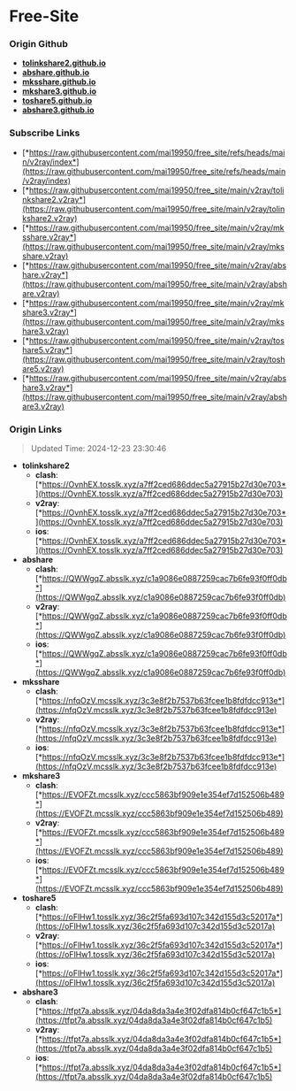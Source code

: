 # Free-Site

### Origin Github

- [**tolinkshare2.github.io**](https://github.com/tolinkshare2/tolinkshare2.github.io)
- [**abshare.github.io**](https://github.com/abshare/abshare.github.io)
- [**mksshare.github.io**](https://github.com/mksshare/mksshare.github.io)
- [**mkshare3.github.io**](https://github.com/mkshare3/mkshare3.github.io)
- [**toshare5.github.io**](https://github.com/toshare5/toshare5.github.io)
- [**abshare3.github.io**](https://github.com/abshare3/abshare3.github.io)

### Subscribe Links

- [*https://raw.githubusercontent.com/mai19950/free_site/refs/heads/main/v2ray/index*](https://raw.githubusercontent.com/mai19950/free_site/refs/heads/main/v2ray/index)
- [*https://raw.githubusercontent.com/mai19950/free_site/main/v2ray/tolinkshare2.v2ray*](https://raw.githubusercontent.com/mai19950/free_site/main/v2ray/tolinkshare2.v2ray)
- [*https://raw.githubusercontent.com/mai19950/free_site/main/v2ray/mksshare.v2ray*](https://raw.githubusercontent.com/mai19950/free_site/main/v2ray/mksshare.v2ray)
- [*https://raw.githubusercontent.com/mai19950/free_site/main/v2ray/abshare.v2ray*](https://raw.githubusercontent.com/mai19950/free_site/main/v2ray/abshare.v2ray)
- [*https://raw.githubusercontent.com/mai19950/free_site/main/v2ray/mkshare3.v2ray*](https://raw.githubusercontent.com/mai19950/free_site/main/v2ray/mkshare3.v2ray)
- [*https://raw.githubusercontent.com/mai19950/free_site/main/v2ray/toshare5.v2ray*](https://raw.githubusercontent.com/mai19950/free_site/main/v2ray/toshare5.v2ray)
- [*https://raw.githubusercontent.com/mai19950/free_site/main/v2ray/abshare3.v2ray*](https://raw.githubusercontent.com/mai19950/free_site/main/v2ray/abshare3.v2ray)

### Origin Links

> Updated Time: 2024-12-23 23:30:46

- **tolinkshare2**
  - **clash**: [*https://OvnhEX.tosslk.xyz/a7ff2ced686ddec5a27915b27d30e703*](https://OvnhEX.tosslk.xyz/a7ff2ced686ddec5a27915b27d30e703)
  - **v2ray**: [*https://OvnhEX.tosslk.xyz/a7ff2ced686ddec5a27915b27d30e703*](https://OvnhEX.tosslk.xyz/a7ff2ced686ddec5a27915b27d30e703)
  - **ios**: [*https://OvnhEX.tosslk.xyz/a7ff2ced686ddec5a27915b27d30e703*](https://OvnhEX.tosslk.xyz/a7ff2ced686ddec5a27915b27d30e703)
- **abshare**
  - **clash**: [*https://QWWgqZ.absslk.xyz/c1a9086e0887259cac7b6fe93f0ff0db*](https://QWWgqZ.absslk.xyz/c1a9086e0887259cac7b6fe93f0ff0db)
  - **v2ray**: [*https://QWWgqZ.absslk.xyz/c1a9086e0887259cac7b6fe93f0ff0db*](https://QWWgqZ.absslk.xyz/c1a9086e0887259cac7b6fe93f0ff0db)
  - **ios**: [*https://QWWgqZ.absslk.xyz/c1a9086e0887259cac7b6fe93f0ff0db*](https://QWWgqZ.absslk.xyz/c1a9086e0887259cac7b6fe93f0ff0db)
- **mksshare**
  - **clash**: [*https://nfqOzV.mcsslk.xyz/3c3e8f2b7537b63fcee1b8fdfdcc913e*](https://nfqOzV.mcsslk.xyz/3c3e8f2b7537b63fcee1b8fdfdcc913e)
  - **v2ray**: [*https://nfqOzV.mcsslk.xyz/3c3e8f2b7537b63fcee1b8fdfdcc913e*](https://nfqOzV.mcsslk.xyz/3c3e8f2b7537b63fcee1b8fdfdcc913e)
  - **ios**: [*https://nfqOzV.mcsslk.xyz/3c3e8f2b7537b63fcee1b8fdfdcc913e*](https://nfqOzV.mcsslk.xyz/3c3e8f2b7537b63fcee1b8fdfdcc913e)
- **mkshare3**
  - **clash**: [*https://EVOFZt.mcsslk.xyz/ccc5863bf909e1e354ef7d152506b489*](https://EVOFZt.mcsslk.xyz/ccc5863bf909e1e354ef7d152506b489)
  - **v2ray**: [*https://EVOFZt.mcsslk.xyz/ccc5863bf909e1e354ef7d152506b489*](https://EVOFZt.mcsslk.xyz/ccc5863bf909e1e354ef7d152506b489)
  - **ios**: [*https://EVOFZt.mcsslk.xyz/ccc5863bf909e1e354ef7d152506b489*](https://EVOFZt.mcsslk.xyz/ccc5863bf909e1e354ef7d152506b489)
- **toshare5**
  - **clash**: [*https://oFlHw1.tosslk.xyz/36c2f5fa693d107c342d155d3c52017a*](https://oFlHw1.tosslk.xyz/36c2f5fa693d107c342d155d3c52017a)
  - **v2ray**: [*https://oFlHw1.tosslk.xyz/36c2f5fa693d107c342d155d3c52017a*](https://oFlHw1.tosslk.xyz/36c2f5fa693d107c342d155d3c52017a)
  - **ios**: [*https://oFlHw1.tosslk.xyz/36c2f5fa693d107c342d155d3c52017a*](https://oFlHw1.tosslk.xyz/36c2f5fa693d107c342d155d3c52017a)
- **abshare3**
  - **clash**: [*https://tfpt7a.absslk.xyz/04da8da3a4e3f02dfa814b0cf647c1b5*](https://tfpt7a.absslk.xyz/04da8da3a4e3f02dfa814b0cf647c1b5)
  - **v2ray**: [*https://tfpt7a.absslk.xyz/04da8da3a4e3f02dfa814b0cf647c1b5*](https://tfpt7a.absslk.xyz/04da8da3a4e3f02dfa814b0cf647c1b5)
  - **ios**: [*https://tfpt7a.absslk.xyz/04da8da3a4e3f02dfa814b0cf647c1b5*](https://tfpt7a.absslk.xyz/04da8da3a4e3f02dfa814b0cf647c1b5)
